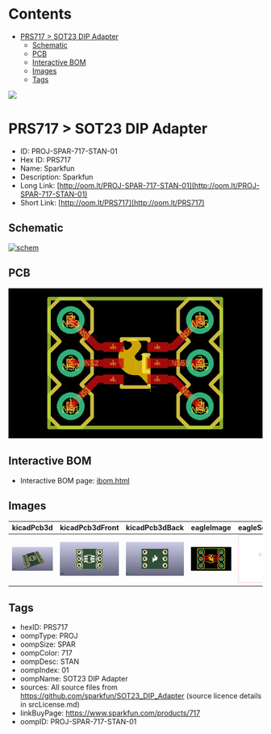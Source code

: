 



Contents
========

* [PRS717 > SOT23 DIP Adapter](#prs717--sot23-dip-adapter)
	* [Schematic](#schematic)
	* [PCB](#pcb)
	* [Interactive BOM](#interactive-bom)
	* [Images](#images)
	* [Tags](#tags)
  
![][im]
# PRS717 > SOT23 DIP Adapter

- ID: PROJ-SPAR-717-STAN-01
- Hex ID: PRS717
- Name: Sparkfun
- Description: Sparkfun
- Long Link: [http://oom.lt/PROJ-SPAR-717-STAN-01](http://oom.lt/PROJ-SPAR-717-STAN-01)
- Short Link: [http://oom.lt/PRS717](http://oom.lt/PRS717)

## Schematic
  
[![schem](eagleSchemImage.png)](eagleSchemImage.png)
## PCB
  
[![pcb](eagleImage.png)](eagleImage.png)
## Interactive BOM

- Interactive BOM page: [ibom.html](https://htmlpreview.github.io/?https://github.com/oomlout/oomlout_OOMP_projects/blob/main/PROJ-SPAR-717-STAN-01/kicad/bom/ibom.html)

## Images
  
  

|kicadPcb3d|kicadPcb3dFront|kicadPcb3dBack|eagleImage|eagleSchemImage|
| :---: | :---: | :---: | :---: | :---: |
|[![kicadPcb3d](kicadPcb3d_140.png)](kicadPcb3d.png)|[![kicadPcb3dFront](kicadPcb3dFront_140.png)](kicadPcb3dFront.png)|[![kicadPcb3dBack](kicadPcb3dBack_140.png)](kicadPcb3dBack.png)|[![eagleImage](eagleImage_140.png)](eagleImage.png)|[![eagleSchemImage](eagleSchemImage_140.png)](eagleSchemImage.png)|

## Tags

- hexID: PRS717
- oompType: PROJ
- oompSize: SPAR
- oompColor: 717
- oompDesc: STAN
- oompIndex: 01
- oompName: SOT23 DIP Adapter
- sources: All source files from https://github.com/sparkfun/SOT23_DIP_Adapter (source licence details in srcLicense.md)
- linkBuyPage: https://www.sparkfun.com/products/717
- oompID: PROJ-SPAR-717-STAN-01



[im]: kicadPcb3d_450.png
